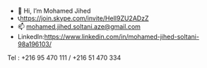 - 👋 Hi, I’m Mohamed Jihed 
- 📞https://join.skype.com/invite/HeIl9ZU2ADzZ
- 📫 mohamed.jihed.soltani.aze@gmail.com
- LinkedIn:https://www.linkedin.com/in/mohamed-jihed-soltani-98a196103/

Tel : +216 95 470 111    /     +216 51 470 334

